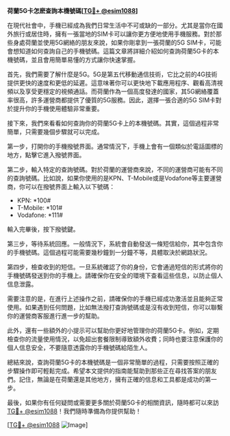 **荷蘭5G卡怎麽查詢本機號碼[[TG💪+ @esim1088](https://t.me/s/esim1088)]**

在現代社會中，手機已經成為我們日常生活中不可或缺的一部分。尤其是當你在國外旅行或居住時，擁有一張當地的SIM卡可以讓你更方便地使用手機服務。對於那些身處荷蘭並使用5G網絡的朋友來說，如果你剛拿到一張荷蘭的5G SIM卡，可能會想知道如何查詢自己的手機號碼。這篇文章將詳細介紹如何查詢荷蘭5G卡的本機號碼，並且會用簡單易懂的方式讓你快速掌握。

首先，我們需要了解什麼是5G。5G是第五代移動通信技術，它比之前的4G技術提供更快的速度和更低的延遲。這意味著你可以更快地下載應用程序、觀看高清視頻以及享受更穩定的視頻通話。而荷蘭作為一個高度發達的國家，其5G網絡覆蓋率很高，許多運營商都提供了優質的5G服務。因此，選擇一張合適的5G SIM卡對於提升你的手機使用體驗非常重要。

接下來，我們來看看如何查詢你的荷蘭5G卡上的本機號碼。其實，這個過程非常簡單，只需要幾個步驟就可以完成。

第一步，打開你的手機撥號界面。通常情況下，手機上會有一個類似於電話圖標的地方，點擊它進入撥號界面。

第二步，輸入特定的查詢號碼。對於荷蘭的運營商來說，不同的運營商可能有不同的查詢號碼。比如說，如果你使用的是KPN、T-Mobile或是Vodafone等主要運營商，你可以在撥號界面上輸入以下號碼：

- KPN: *100#
- T-Mobile: *101#
- Vodafone: *111#

輸入完畢後，按下撥號鍵。

第三步，等待系統回應。一般情況下，系統會自動發送一條短信給你，其中包含你的手機號碼。這個過程可能需要幾秒鐘到一分鐘不等，具體取決於網路狀況。

第四步，檢查收到的短信。一旦系統確認了你的身份，它會通過短信的形式將你的手機號碼發送到你的手機上。請確保你在安全的環境下查看這些信息，以防止個人信息泄露。

需要注意的是，在進行上述操作之前，請確保你的手機已經成功激活並且能夠正常使用。如果遇到任何問題，比如無法撥打查詢號碼或是沒有收到短信，你可以聯繫你的運營商客服進行進一步的幫助。

此外，還有一些額外的小提示可以幫助你更好地管理你的荷蘭5G卡。例如，定期檢查你的流量使用情況，以免超出套餐限制導致額外收費；同時也要注意保護你的個人信息安全，不要隨意透露你的手機號碼給陌生人。

總結來說，查詢荷蘭5G卡的本機號碼是一個非常簡單的過程，只需要按照正確的步驟操作即可輕鬆完成。希望本文提供的指南能幫助到那些正在尋找答案的朋友們。記住，無論是在荷蘭還是其他地方，擁有正確的信息和工具都是成功的第一步。

最後，如果你有任何疑問或需要更多關於荷蘭5G卡的相關資訊，隨時都可以來訪[TG💪+ @esim1088](https://t.me/s/esim1088)！我們隨時準備為你提供幫助！

[[TG💪+ @esim1088](https://t.me/s/esim1088) ![Image](https://i.postimg.cc/4NQfJmqS/Snipaste-2025-05-13-00-14-12.png)]